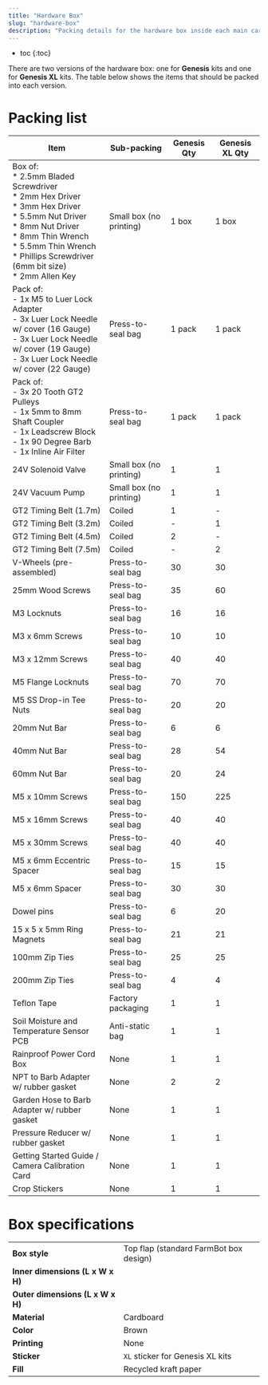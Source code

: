 ```yaml
---
title: "Hardware Box"
slug: "hardware-box"
description: "Packing details for the hardware box inside each main carton"
---
```


* toc
{:toc}

There are two versions of the hardware box: one for **Genesis** kits and one for **Genesis XL** kits. The table below shows the items that should be packed into each version.

# Packing list

|Item                          |Sub-packing                   |Genesis Qty                   |Genesis XL Qty                |
|------------------------------|------------------------------|------------------------------|------------------------------|
|Box of:<br>  * 2.5mm Bladed Screwdriver<br>  * 2mm Hex Driver<br>  * 3mm Hex Driver<br>  * 5.5mm Nut Driver<br>  * 8mm Nut Driver<br>  * 8mm Thin Wrench<br>  * 5.5mm Thin Wrench<br>  * Phillips Screwdriver (6mm bit size)<br>  * 2mm Allen Key|Small box (no printing)       |1 box                         |1 box
|Pack of:<br>- 1x M5 to Luer Lock Adapter<br>- 3x Luer Lock Needle w/ cover (16 Gauge)<br>- 3x Luer Lock Needle w/ cover (19 Gauge)<br>- 3x Luer Lock Needle w/ cover (22 Gauge)|Press-to-seal bag             |1 pack                        |1 pack
|Pack of:<br>- 3x 20 Tooth GT2 Pulleys<br>- 1x 5mm to 8mm Shaft Coupler<br>- 1x Leadscrew Block<br>- 1x 90 Degree Barb<br>- 1x Inline Air Filter|Press-to-seal bag             |1 pack                        |1 pack
|24V Solenoid Valve            |Small box (no printing)       |1                             |1
|24V Vacuum Pump               |Small box (no printing)       |1                             |1
|GT2 Timing Belt (1.7m)        |Coiled                        |1                             |-
|GT2 Timing Belt (3.2m)        |Coiled                        |-                             |1
|GT2 Timing Belt (4.5m)        |Coiled                        |2                             |-
|GT2 Timing Belt (7.5m)        |Coiled                        |-                             |2
|V-Wheels (pre-assembled)      |Press-to-seal bag             |30                            |30
|25mm Wood Screws              |Press-to-seal bag             |35                            |60
|M3 Locknuts                   |Press-to-seal bag             |16                            |16
|M3 x 6mm Screws               |Press-to-seal bag             |10                            |10
|M3 x 12mm Screws              |Press-to-seal bag             |40                            |40
|M5 Flange Locknuts            |Press-to-seal bag             |70                            |70
|M5 SS Drop-in Tee Nuts        |Press-to-seal bag             |20                            |20
|20mm Nut Bar                  |Press-to-seal bag             |6                             |6
|40mm Nut Bar                  |Press-to-seal bag             |28                            |54
|60mm Nut Bar                  |Press-to-seal bag             |20                            |24
|M5 x 10mm Screws              |Press-to-seal bag             |150                           |225
|M5 x 16mm Screws              |Press-to-seal bag             |40                            |40
|M5 x 30mm Screws              |Press-to-seal bag             |40                            |40
|M5 x 6mm Eccentric Spacer     |Press-to-seal bag             |15                            |15
|M5 x 6mm Spacer               |Press-to-seal bag             |30                            |30
|Dowel pins                    |Press-to-seal bag             |6                             |20
|15 x 5 x 5mm Ring Magnets     |Press-to-seal bag             |21                            |21
|100mm Zip Ties                |Press-to-seal bag             |25                            |25
|200mm Zip Ties                |Press-to-seal bag             |4                             |4
|Teflon Tape                   |Factory packaging             |1                             |1
|Soil Moisture and Temperature Sensor PCB|Anti-static bag               |1                             |1
|Rainproof Power Cord Box      |None                          |1                             |1
|NPT to Barb Adapter w/ rubber gasket|None                          |2                             |2
|Garden Hose to Barb Adapter w/ rubber gasket|None                          |1                             |1
|Pressure Reducer w/ rubber gasket|None                          |1                             |1
|Getting Started Guide / Camera Calibration Card|None                          |1                             |1
|Crop Stickers                 |None                          |1                             |1

# Box specifications

|                              |                              |
|------------------------------|------------------------------|
|**Box style**                 |Top flap (standard FarmBot box design)
|**Inner dimensions (L x W x H)**|
|**Outer dimensions (L x W x H)**|
|**Material**                  |Cardboard
|**Color**                     |Brown
|**Printing**                  |None
|**Sticker**                   |`XL` sticker for Genesis XL kits
|**Fill**                      |Recycled kraft paper

